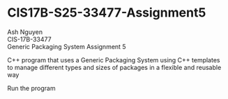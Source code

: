 # CIS17B-S25-33477-Assignment5
Ash Nguyen  
CIS-17B-33477  
Generic Packaging System Assignment 5  

C++ program that uses a Generic Packaging System using C++ templates to manage different types and sizes of packages in a flexible and reusable way  
  
Run the program 
